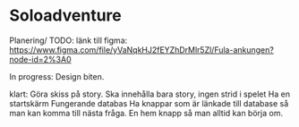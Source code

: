 # Soloadventure


Planering/ TODO:
länk till figma: https://www.figma.com/file/yVaNqkHJ2fEYZhDrMlr5Zl/Fula-ankungen?node-id=2%3A0


In progress:
Design biten.

klart:
Göra skiss på story. Ska innehålla bara story, ingen strid i spelet
Ha en startskärm
Fungerande databas
Ha knappar som är länkade till database så man kan komma till nästa fråga.
En hem knapp så man alltid kan börja om.
